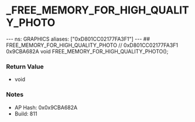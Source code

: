 # _FREE_MEMORY_FOR_HIGH_QUALITY_PHOTO

--- ns: GRAPHICS aliases: ["0xD801CC02177FA3F1"] --- ## FREE_MEMORY_FOR_HIGH_QUALITY_PHOTO  // 0xD801CC02177FA3F1 0x9CBA682A void FREE_MEMORY_FOR_HIGH_QUALITY_PHOTO();

### Return Value
* void

### Notes
* AP Hash: 0x0x9CBA682A
* Build: 811

